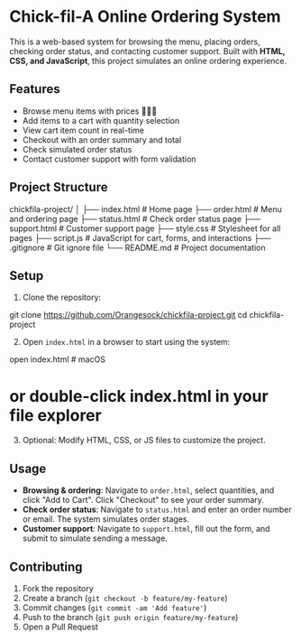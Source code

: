 # Chick-fil-A Online Ordering System

This is a web-based system for browsing the menu, placing orders, checking 
order status, and contacting customer support. Built with **HTML, CSS, and 
JavaScript**, this project simulates an online ordering experience.

## Features

- Browse menu items with prices 🍔🍟🥤  
- Add items to a cart with quantity selection  
- View cart item count in real-time  
- Checkout with an order summary and total  
- Check simulated order status  
- Contact customer support with form validation  

## Project Structure

chickfila-project/
│
├── index.html        # Home page
├── order.html        # Menu and ordering page
├── status.html       # Check order status page
├── support.html      # Customer support page
├── style.css         # Stylesheet for all pages
├── script.js         # JavaScript for cart, forms, and interactions
├── .gitignore        # Git ignore file
└── README.md         # Project documentation

## Setup

1. Clone the repository:

git clone https://github.com/Orangesock/chickfila-project.git
cd chickfila-project

2. Open `index.html` in a browser to start using the system:

open index.html  # macOS  
# or double-click index.html in your file explorer

3. Optional: Modify HTML, CSS, or JS files to customize the project.

## Usage

- **Browsing & ordering**: Navigate to `order.html`, select quantities, 
and click "Add to Cart". Click "Checkout" to see your order summary.  
- **Check order status**: Navigate to `status.html` and enter an order 
number or email. The system simulates order stages.  
- **Customer support**: Navigate to `support.html`, fill out the form, and 
submit to simulate sending a message.

## Contributing

1. Fork the repository  
2. Create a branch (`git checkout -b feature/my-feature`)  
3. Commit changes (`git commit -am 'Add feature'`)  
4. Push to the branch (`git push origin feature/my-feature`)  
5. Open a Pull Request  
